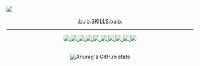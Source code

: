 
<img src="https://capsule-render.vercel.app/api?type=slice&color=auto&height=300&section=header&text=DongHyeop%20Ko&animation=twinkling&fontSize=70&fontColor=000000&fontAlign=50&fontAlignY=50" />

<div align="center">

<br>
:bulb:SKILLS:bulb:
<br>
<hr>
<a href="https://www.android.com/" target="_blank">
  <img src="https://img.shields.io/badge/Android-3DDC84?style=plastic&logo=Android&logoColor=FFFFFF"/>
  <img src="https://img.shields.io/badge/C-A8B9CC?style=plastic&logo=C&logoColor=FFFFFF"/>
  <img src="https://img.shields.io/badge/C++-00599C?style=plastic&logo=C++&logoColor=FFFFFF"/>
  <img src="https://img.shields.io/badge/Java-004027?style=plastic&logo=Jameson&logoColor=FFFFFF"/>
  <img src="https://img.shields.io/badge/JavaScript-F7DF1E?style=plastic&logo=JavaScript&logoColor=FFFFFF"/>
  <img src="https://img.shields.io/badge/Python-3776AB?style=plastic&logo=Python&logoColor=FFFFFF"/>
  <img src="https://img.shields.io/badge/PHP-777BB4?style=plastic&logo=PHP&logoColor=FFFFFF"/>
  <img src="https://img.shields.io/badge/Node.js-339933?style=plastic&logo=Node.js&logoColor=FFFFFF"/>
  <img src="https://img.shields.io/badge/Linux-FCC624?style=plastic&logo=Linux&logoColor=FFFFFF"/>
  <img src="https://img.shields.io/badge/MySQL-4479A1?style=plastic&logo=MySQL&logoColor=FFFFFF"/>
</a>


<br>
<br>
  
![Anurag's GitHub stats](https://github-readme-stats.vercel.app/api?username=dkdhqt&show_icons=true&theme=radical)
  
</div>



